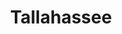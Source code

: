 ---
title: Tallahassee
crosslinks:
- autotldr
- fsu
- TropicalWeather
- florida
- FloridaBrew
- NintendoSwitch
- askscience
- tallahasseedandd
- DIY
---
